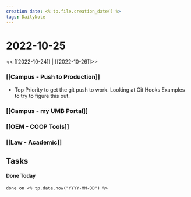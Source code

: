 ```yaml
---
creation date: <% tp.file.creation_date() %>
tags: DailyNote 
---
```


# 2022-10-25

<< [[2022-10-24]] | [[2022-10-26]]>>
### [[Campus - Push to Production]]
- Top Priority to get the git push to work.  Looking at Git Hooks Examples to try to figure this out.

### [[Campus - my UMB Portal]]


### [[OEM - COOP Tools]]


### [[Law - Academic]]


## Tasks


#### Done Today

```tasks
done on <% tp.date.now("YYYY-MM-DD") %>
```

